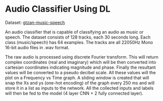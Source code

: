 # Audio Classifier Using DL

Dataset: [gtzan-music-speech](http://opihi.cs.uvic.ca/sound/music_speech.tar.gz)

An audio classifier that is capable of classifying an audio as music or speech. The dataset consists of 128 tracks, each 30 seconds long. Each class (music/speech) has 64 examples. The tracks are all 22050Hz Mono 16-bit audio files in .wav format. 

The raw audio is processed using discrete Fourier transform. This will return complex coordinates (real and imaginary) which will be then converted into cartesian coordinates indicating magnitude and phase. Finally the resultant values will be converted to a pseudo decibel scale. All these values will the plot on a Frequency vs Time graph. A sliding window is created that will snap the Xs and ys (one-hot encoding) of the graph every 250 ms and will store it in a list as inputs to the network. All the collected inputs and labels will then be fed to the model (4 layer CNN + 2 fully connected layer).

